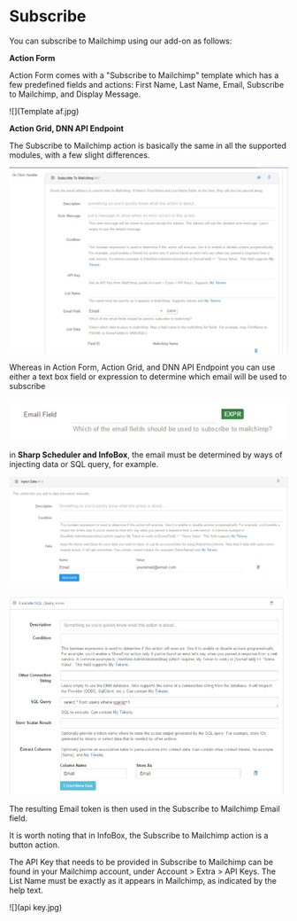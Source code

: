 # Subscribe

You can subscribe to Mailchimp using our add-on as follows:


**Action Form**

Action Form comes with a "Subscribe to Mailchimp" template which has a few predefined fields and actions: First Name, Last Name, Email, Subscribe to Mailchimp, and Display Message.

![](Template af.jpg)

**Action Grid, DNN API Endpoint**


The Subscribe to Mailchimp action is basically the same in all the supported modules, with a few slight differences.



![](subsc.jpg)


Whereas in Action Form, Action Grid, and DNN API Endpoint you can use either a text box field or expression to determine which email will be used to subscribe


![](expr.jpg)


in **Sharp Scheduler and InfoBox**, the email must be determined by ways of injecting data or SQL query, for example.


![](inject.jpg)


![](sql.jpg)

The resulting Email token is then used in the Subscribe to Mailchimp Email field.

It is worth noting that in InfoBox, the Subscribe to Mailchimp action is a button action.

The API Key that needs to be provided in Subscribe to Mailchimp can be found in your Mailchimp account, under Account > Extra > API Keys. The List Name must be exactly as it appears in Mailchimp, as indicated by the help text.


![](api  key.jpg)